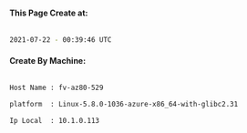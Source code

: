 
   
#### This Page Create at:

```bash

2021-07-22 - 00:39:46 UTC

```

#### Create By Machine:

```bash

Host Name : fv-az80-529

platform  : Linux-5.8.0-1036-azure-x86_64-with-glibc2.31

Ip Local  : 10.1.0.113

```

